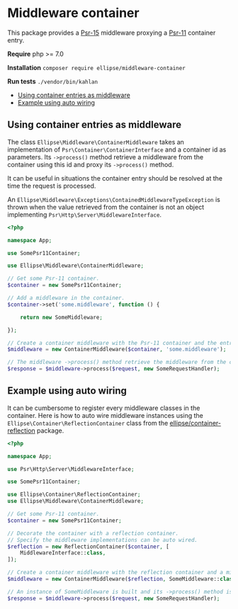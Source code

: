# Middleware container

This package provides a [Psr-15](https://www.php-fig.org/psr/psr-15/) middleware proxying a [Psr-11](https://www.php-fig.org/psr/psr-11/) container entry.

**Require** php >= 7.0

**Installation** `composer require ellipse/middleware-container`

**Run tests** `./vendor/bin/kahlan`

- [Using container entries as middleware](#using-container-entries-as-middleware)
- [Example using auto wiring](#example-using-auto-wiring)

## Using container entries as middleware

The class `Ellipse\Middleware\ContainerMiddleware` takes an implementation of `Psr\Container\ContainerInterface` and a container id as parameters. Its `->process()` method retrieve a middleware from the container using this id and proxy its `->process()` method.

It can be useful in situations the container entry should be resolved at the time the request is processed.

An `Ellipse\Middleware\Exceptions\ContainedMiddlewareTypeException` is thrown when the value retrieved from the container is not an object implementing `Psr\Http\Server\MiddlewareInterface`.

```php
<?php

namespace App;

use SomePsr11Container;

use Ellipse\Middleware\ContainerMiddleware;

// Get some Psr-11 container.
$container = new SomePsr11Container;

// Add a middleware in the container.
$container->set('some.middleware', function () {

    return new SomeMiddleware;

});

// Create a container middleware with the Psr-11 container and the entry id.
$middleware = new ContainerMiddleware($container, 'some.middleware');

// The middleware ->process() method retrieve the middleware from the container and proxy it.
$response = $middleware->process($request, new SomeRequestHandler);
```

## Example using auto wiring

It can be cumbersome to register every middleware classes in the container. Here is how to auto wire middleware instances using the `Ellipse\Container\ReflectionContainer` class from the [ellipse/container-reflection](https://github.com/ellipsephp/container-reflection) package.

```php
<?php

namespace App;

use Psr\Http\Server\MiddlewareInterface;

use SomePsr11Container;

use Ellipse\Container\ReflectionContainer;
use Ellipse\Middleware\ContainerMiddleware;

// Get some Psr-11 container.
$container = new SomePsr11Container;

// Decorate the container with a reflection container.
// Specify the middleware implementations can be auto wired.
$reflection = new ReflectionContainer($container, [
    MiddlewareInterface::class,
]);

// Create a container middleware with the reflection container and a middleware class name.
$middleware = new ContainerMiddleware($reflection, SomeMiddleware::class);

// An instance of SomeMiddleware is built and its ->process() method is proxied.
$response = $middleware->process($request, new SomeRequestHandler);
```
